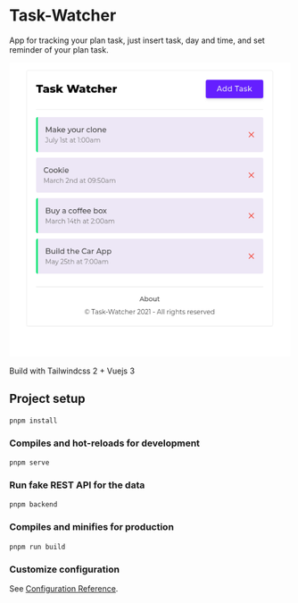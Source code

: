 # Task-Watcher
App for tracking your plan task, just insert task, day and time, and set reminder of your plan task.

![view of Task-Watcher app](task-watcher-view.png)

Build with Tailwindcss 2 + Vuejs 3

## Project setup
```
pnpm install
```

### Compiles and hot-reloads for development
```
pnpm serve
```

### Run fake REST API for the data
```
pnpm backend
```

### Compiles and minifies for production
```
pnpm run build
```

### Customize configuration
See [Configuration Reference](https://cli.vuejs.org/config/).
